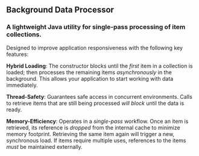 ## Background Data Processor  
### A lightweight Java utility for single-pass processing of item collections. 

    
Designed to improve application responsiveness with the following key features:

**Hybrid Loading**: The constructor blocks until the _first_ item in a collection is loaded; then processes the remaining items _asynchronously_ in the background. This allows your application to start working with data immediately.

**Thread-Safety**: Guarantees safe access in concurrent environments. Calls to retrieve items that are still being processed _will block_ until the data is ready.

**Memory-Efficiency**: Operates in a _single-pass_ workflow. Once an item is retrieved, its reference is _dropped_ from the internal cache to minimize memory footprint. Retrieving the same item again will trigger a new, synchronous load. If items require multiple uses, references to the items _must_ be maintained externally.
